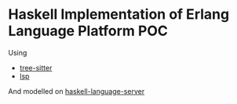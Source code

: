 # Haskell Implementation of Erlang Language Platform POC

Using

- [tree-sitter](http://hackage.haskell.org/package/tree-sitter)
- [lsp](http://hackage.haskell.org/package/lsp)

And modelled on [haskell-language-server](https://github.com/haskell/haskell-language-server)
